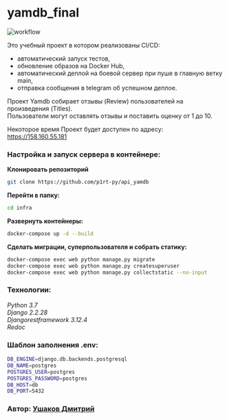 # yamdb_final

![workflow](https://github.com/kasaress/yamdb_final/actions/workflows/yamdb_workflow.yml/badge.svg?branch=master&event=push)

Это учебный проект в котором реализованы CI/CD:
 - автоматический запуск тестов,
 - обновление образов на Docker Hub,
 - автоматический деплой на боевой сервер при пуше в главную ветку main,
 - отправка сообщения в telegram об успешном деплое.



Проект Yamdb собирает отзывы (Review) пользователей на произведения (Titles).\
Пользователи могут оставлять отзывы и поставить оценку от 1 до 10.

Некоторое время Проект будет доступен по адресу:
https://158.160.55.181


### Настройка и запуск сервера в контейнере:

**Клонировать репозиторий**
```bash
git clone https://github.com/p1rt-py/api_yamdb
```
**Перейти в папку:**
```bash
cd infra
```
**Развернуть контейнеры:**
```bash
docker-compose up -d --build 
```

**Сделать миграции, суперпользователя и собрать статику:**
```bash
docker-compose exec web python manage.py migrate
docker-compose exec web python manage.py createsuperuser
docker-compose exec web python manage.py collectstatic --no-input
```

### Технологии:
_Python 3.7\
Django 2.2.28\
Djangorestframework 3.12.4\
Redoc_

### Шаблон заполнения .env:
```bash
DB_ENGINE=django.db.backends.postgresql 
DB_NAME=postgres 
POSTGRES_USER=postgres 
POSTGRES_PASSWORD=postgres 
DB_HOST=db 
DB_PORT=5432 
```

### Автор: [Ушаков Дмитрий](https://github.com/voyager1744)

